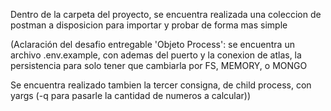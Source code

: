 Dentro de la carpeta del proyecto, se encuentra realizada una coleccion de postman a disposicion para importar y probar de forma mas simple

(Aclaración del desafio entregable 'Objeto Process': se encuentra un archivo .env.example, con ademas del puerto y la conexion de atlas, la persistencia para solo tener que cambiarla por FS, MEMORY, o MONGO

Se encuentra realizado tambien la tercer consigna, de child process, con yargs (-q para pasarle la cantidad de numeros a calcular))